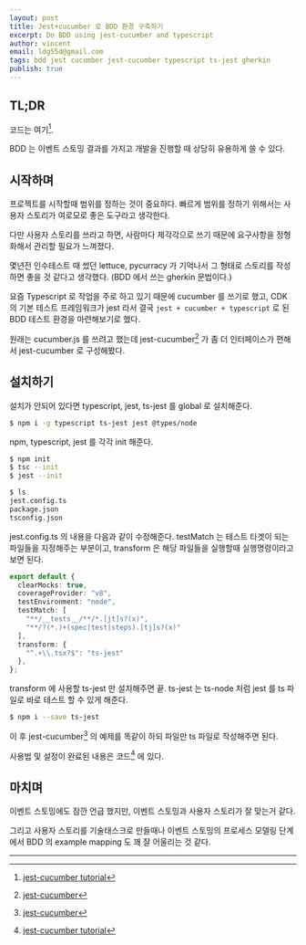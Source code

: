 ```yaml
---
layout: post
title: Jest+cucumber 로 BDD 환경 구축하기
excerpt: Do BDD using jest-cucumber and typescript
author: vincent
email: ldg55d@gmail.com
tags: bdd jest cucumber jest-cucumber typescript ts-jest gherkin
publish: true
---
```


## TL;DR

코드는 여기[^1].

BDD 는 이벤트 스토밍 결과를 가지고 개발을 진행할 때 상당히 유용하게 쓸 수 있다.

## 시작하며

프로젝트를 시작할때 범위를 정하는 것이 중요하다. 빠르게 범위를 정하기 위해서는 사용자 스토리가 여로모로 좋은 도구라고 생각한다.

다만 사용자 스토리를 쓰라고 하면, 사람마다 제각각으로 쓰기 때문에 요구사항을 정형화해서 관리할 필요가 느껴졌다.

몇년전 인수테스트 때 썼던 lettuce, pycurracy 가 기억나서 그 형태로 스토리를 작성하면 좋을 것 같다고 생각했다.
(BDD 에서 쓰는 gherkin 문법이다.)

요즘 Typescript 로 작업을 주로 하고 있기 때문에 cucumber 를 쓰기로 했고,
CDK 의 기본 테스트 프레임워크가 jest 라서 결국 `jest + cucumber + typescript` 로 된 BDD 테스트 환경을 마련해보기로 했다.

원래는 cucumber.js 를 쓰려고 했는데 jest-cucumber[^2] 가 좀 더 인터페이스가 편해서 jest-cucumber 로 구성해봤다.

## 설치하기

설치가 안되어 있다면 typescript, jest, ts-jest 를 global 로 설치해준다.

```bash
$ npm i -g typescript ts-jest jest @types/node
```

npm, typescript, jest 를 각각 init 해준다.

```bash
$ npm init
$ tsc --init
$ jest --init

$ ls
jest.config.ts
package.json
tsconfig.json
```

jest.config.ts 의 내용을 다음과 같이 수정해준다.
testMatch 는 테스트 타겟이 되는 파일들을 지정해주는 부분이고, transform 은 해당 파일들을 실행할때 실행명령이라고 보면 된다.
```typescript
export default {
  clearMocks: true,
  coverageProvider: "v8",
  testEnvironment: "node",
  testMatch: [
    "**/__tests__/**/*.[jt]s?(x)",
    "**/?(*.)+(spec|test|steps).[tj]s?(x)"
  ],
  transform: {
    "^.+\\.tsx?$": "ts-jest"
  },
};
```

transform 에 사용할 ts-jest 만 설치해주면 끝.
ts-jest 는 ts-node 처럼 jest 를 ts 파일로 바로 테스트 할 수 있게 해준다.

```bash
$ npm i --save ts-jest 
```

이 후 jest-cucumber[^2] 의 예제를 똑같이 하되 파일만 ts 파일로 작성해주면 된다.

사용법 및 설정이 완료된 내용은 코드[^1] 에 있다.

## 마치며

이벤트 스토밍에도 잠깐 언급 했지만, 이벤트 스토밍과 사용자 스토리가 잘 맞는거 같다.

그리고 사용자 스토리를 기술태스크로 만들때나 이벤트 스토밍의 프로세스 모델링 단계에서 BDD 의 example mapping 도 꽤 잘 어울리는 것 같다.

----

[^1]: [jest-cucumber tutorial](https://github.com/haandol/jest-cucumber-tutorial)
[^2]: [jest-cucumber](https://www.npmjs.com/package/jest-cucumber)